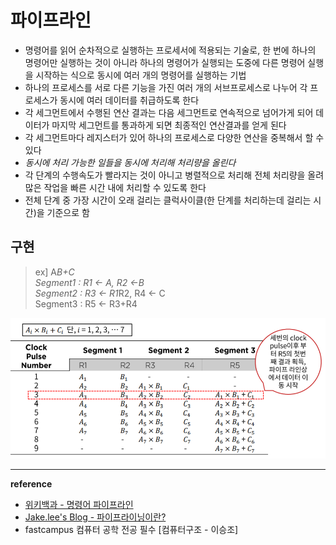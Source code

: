 # 파이프라인 
- 명령어를 읽어 순차적으로 실행하는 프로세서에 적용되는 기술로, 한 번에 하나의 명령어만 실행하는 것이 아니라 하나의 명령어가 실행되는 도중에 다른 명령어 실행을 시작하는 식으로 동시에 여러 개의 명령어를 실행하는 기법
- 하나의 프로세스를 서로 다른 기능을 가진 여러 개의 서브프로세스로 나누어 각 프로세스가 동시에 여러 데이터를 취급하도록 한다
- 각 세그먼트에서 수행된 연산 결과는 다음 세그먼트로 연속적으로 넘어가게 되어 데이터가 마지막 세그먼트를 통과하게 되면 최종적인 연산결과를 얻게 된다
- 각 세그먼트마다 레지스터가 있어 하나의 프로세스로 다양한 연산을 중복해서 할 수 있다
- _동시에 처리 가능한 일들을 동시에 처리해 처리량을 올린다_
- 각 단계의 수행속도가 빨라지는 것이 아니고 병렬적으로 처리해 전체 처리량을 올려 많은 작업을 빠른 시간 내에 처리할 수 있도록 한다
- 전체 단계 중 가장 시간이 오래 걸리는 클럭사이클(한 단계를 처리하는데 걸리는 시간)을 기준으로 함

## 구현
>ex] A*B+C  
>Segment1 : R1 <- A, R2 <-B  
>Segment2 : R3 <- R1*R2, R4 <- C  
>Segment3 : R5 <- R3+R4

![출처 - 패스트캠퍼스 컴퓨터공학](https://github.com/yooooonk/TIL/blob/master/img/pipeline.PNG)

---
__reference__
- [위키백과 - 명령어 파이프라인](https://ko.wikipedia.org/wiki/%EB%AA%85%EB%A0%B9%EC%96%B4_%ED%8C%8C%EC%9D%B4%ED%94%84%EB%9D%BC%EC%9D%B8)
- [Jake.lee's Blog - 파이프라이닝이란?](https://frontalnh.github.io/2018/04/07/%EC%BB%B4%ED%93%A8%ED%84%B0-%EA%B5%AC%EC%A1%B0-%ED%8C%8C%EC%9D%B4%ED%94%84%EB%9D%BC%EC%9D%B4%EB%8B%9D-%EC%9D%B4%EB%9E%80/)
 - fastcampus 컴퓨터 공학 전공 필수 [컴퓨터구조 - 이승조]    